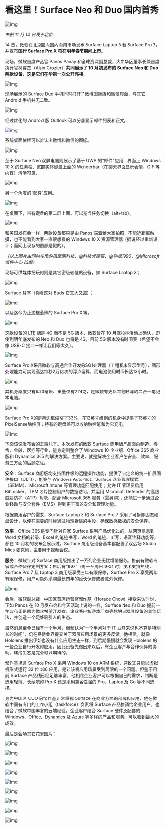 # 看这里！Surface Neo 和 Duo 国内首秀

![img](https://lishuhang.me/img/2019/11/msevent01.jpg)

*书航 11 月 14 日发于北京*

14 日，微软在北京面向国内商用市场发布 Surface Laptop 3 和 Surface Pro 7，并宣布**国行 Surface Pro X 将在明年春节期间上市**。

现场，微软首席产品官 Panos Panay 和全球资深副总裁，大中华区董事长兼首席执行官柯睿杰（Alain Crozier）**共同展示了 10 月初发布的 Surface Neo 和 Duo 两款设备，这是它们在华第一次公开亮相**。

![img](https://lishuhang.me/img/2019/11/msevent02.jpg)

现场展示的 Surface Duo 手机同时打开了微博国际版和微信界面，与其它 Android 手机并无二致。

![img](https://lishuhang.me/img/2019/11/msevent03.jpg)

经过优化的 Android 版 Outlook 可以分屏显示邮件列表和正文。

![img](https://lishuhang.me/img/2019/11/msevent04.jpg)

系统桌面依稀可以辨认出微博和微信的图标。

![img](https://lishuhang.me/img/2019/11/msevent05.jpg)

至于 Surface Neo 双屏电脑则展示了基于 UWP 的“邮件”应用，界面上 Windows 10 X 的任务栏、底部实体键盘上面的 Wonderbar（在聊天界面显示表情、GIF 等内容）清晰可见。

![img](https://lishuhang.me/img/2019/11/msevent06.jpg)

另一个角度的“邮件”应用。

![img](https://lishuhang.me/img/2019/11/msevent07.jpg)

在桌面下，带有键盘的第二屏上面，可以充当任务切换（alt+tab）。

![img](https://lishuhang.me/img/2019/11/msevent08.jpg)

和美国发布会一样，两款设备都只是由 Panos 端着给大家拍照，不能近距离触摸，也不能看到大家一直很想看的 Windows 10 X 资源管理器（据说经过重新设计；而网上现存的图都是假的）。

*（以上图片由同时在场的凤凰网科技、@科技犬建哥、@孙斌1990、@Microsoft信仰中心 拍摄）*

现场可供媒体把玩的则是其它密级较低的设备，如 Surface Laptop 3；

![img](https://lishuhang.me/img/2019/11/msevent09.jpg)

Surface 耳塞（你看这对 Buds 它又大又圆）；

![img](https://lishuhang.me/img/2019/11/msevent10.jpg)

以及迄今为止边框最薄的 Surface Pro X 等。

![img](https://lishuhang.me/img/2019/11/msevent11.jpg)

这款设备的 LTE 版是 4G 而不是 5G 版本，微软曾在 10 月底柏林活动上确认，即使到明年底发布的 Neo 和 Duo 也将是 4G，目前 5G 版本没有时间表（希望不会像 USB-C 接口一样让我们等太久）。

![img](https://lishuhang.me/img/2019/11/msevent12.jpg)

Surface Pro X采用微软与高通合作开发的SQ1处理器（工程机未显示型号），图形处理能力可实现高达每秒2万亿次的浮点运算，而电池使用时间长达13小时。

![img](https://lishuhang.me/img/2019/11/msevent13.jpg)

其机身厚度只有5.33毫米、重量仅有774克，是微软有史以来最轻薄的二合一笔记本电脑。

![img](https://lishuhang.me/img/2019/11/msevent14.jpg)

Surface Pro X的屏幕边框缩窄了33%，在12英寸级别的机身中提供了13英寸的PixelSense触控屏；特有的键盘盖可以收纳触控笔和为它充电。

![img](https://lishuhang.me/img/2019/11/msevent15.jpg)

下面该说发布会的正事儿了。本次发布的微软 Surface 商用版产品面向制造、零售、金融、医疗等行业，量身定制整合了 Windows 10 企业版、Office 365 商业版和 Dynamics 365 的解决方案。主要说，就是解决企业客户在安全、效率、服务三方面的后顾之忧。

**安全**：Surface 商用版均支持固件级的远程操作功能，提供了自定义的统一扩展固件接口（UEFI），能够与 Windows AutoPilot、Surface 企业管理模式（SEMM）、Microsoft Intune 等管理功能匹配使用；允许 IT 管理员启用 BitLocker、TPM 芯片控制用户的数据访问，并运用 Microsoft Defender 的高级威胁防护（ATP）功能，配合 Microsoft 365 服务（需另购），还能进一步通过企业移动与安全套件（EMS）得到更丰富的安全和管理功能。

根据商用客户的需求，Surface Laptop 3 和 Surface Pro 7 采用了可拆卸固态硬盘设计，以便在需要的时候通过物理拆除的手段，确保敏感数据的安全保存。

**效率**：Office 365 是专门针对自家 Surface 系列产品优化过的，从网页信息到 Word 文档的转录、Excel 的笔迹书写，Word 的笔迹、听写、语音注释功能等，都在 10 月初的发布会展示过。Surface 商用版设备基本都配置了双远场 Studio Mics 麦克风，主要用于视频会议。

**服务**：微软针对 Surface 商用版推出了一系列企业无忧增值服务。售前有微软专家或合作伙伴定制方案；售后有“997”（周一至周日 9-21 时）技术支持热线，Surface Pro 7 及 Laptop 3 商用版享受三年有限保修，Surface Pro X 享受两年有限保修，用户可额外采购最长四年的延长保修或者意外保修。

![img](https://lishuhang.me/img/2019/11/msevent16.jpg)

会后，微软副总裁，中国区首席运营官邹作基（Horace Chow）接受采访时说，正如 Panos 在 10 月发布会和今天活动上说的一样，Surface Neo 和 Duo 提前一年公布正是因为微软希望开发者、企业客户和游戏厂商等想明白双屏设备的具体玩法，并创造一个足够吸引人的生态。

虽然消息至今已经有一个半月，但邹认为“一个半月对于 IT 业界来说也不算是特别长的时间”，仍在期待业界提交关于双屏应用场景的更多反馈。他相信，就像 Hololens 推出伊始也没有什么应用生态一样，到后期慢慢就会发现 Hololens 的一些企业自行开发的应用，因此设备先做出来以后，有企业客户与合作伙伴的协助，建成生态是完全可以期待的。

邹作基坦言 Surface Pro X 采用 Windows 10 on ARM 系统，导致其只能以虚拟机形式运行 32 位 x86 应用，是让该机应用场景受到局限的一个问题。但鉴于目前 Surface 产品线已经足够丰富，他相信企业客户可以根据自己的需求，判断是选用轻薄、长续航的 Pro X 还是采用兼容性强的 Pro、Laptop 及 Go 等不同选择。

身为中国区 COO 的邹作基非常重视 Surface 在商业方面的部署和应用，他在微软中国有专门的工作小组（taskforce）负责将 Surface 产品推销给企业用户，也结合了微软中国丰富的云端经验。企业客户结合 Surface 硬件及配套的 Windows、Office、Dynamics 及 Azure 等多样的产品和服务，可以收到最大的成效。

最后是会场其它花絮图片：

![img](https://lishuhang.me/img/2019/11/msevent17.jpg)

![img](https://lishuhang.me/img/2019/11/msevent18.jpg)

![img](https://lishuhang.me/img/2019/11/msevent19.jpg)

![img](https://lishuhang.me/img/2019/11/msevent20.jpg)

![img](https://lishuhang.me/img/2019/11/msevent21.jpg)

![img](https://lishuhang.me/img/2019/11/msevent22.jpg)

![img](https://lishuhang.me/img/2019/11/msevent23.jpg)

![img](https://lishuhang.me/img/2019/11/msevent24.jpg)

![img](https://lishuhang.me/img/2019/11/msevent25.jpg)
